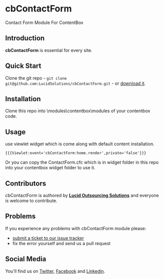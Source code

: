 # **cbContactForm**
Contact Form Module For ContentBox

## **Introduction**

**cbContactForm** is essential for every site.

## **Quick Start**

Clone the git repo - `git clone git@github.com:LucidSolutions/cbContactForm.git` - or [download it](https://github.com/LucidSolutions/cbContactForm/archive/master.zip).

## **Installation**

Clone this repo into \modules\contentbox\modules of your contentbox code.

## **Usage**

use viewlet widget which is come along with default content installation.

`{{{Viewlet:event='cbContactForm:home.render',private='false'}}}`

Or you can copy the ContactForm.cfc which is in widget folder in this repo into your contentbox widget folder to use it.

## **Contributors**

cbContactForm is authored by **[Lucid Outsourcing Solutions](https://lucidsolutions.in/)** and everyone is welcome to contribute. 

## **Problems**

If you experience any problems with cbContactForm module please:

* [submit a ticket to our issue tracker](https://github.com/LucidSolutions/cbContactForm/issues)
* fix the error yourself and send us a pull request

## **Social Media**

You'll find us on [Twitter](https://twitter.com/Lucidsolutions_), [Facebook](https://www.facebook.com/Lucid-Outsourcing-Solutions-Pvt-Ltd-1505329613073685/) and [Linkedin](https://www.linkedin.com/company/lucidsolutions-pvt-ltd).
